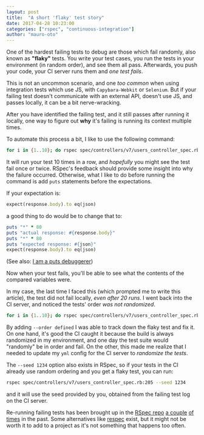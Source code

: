 ```yaml
---
layout: post
title:  "A short 'flaky' test story"
date: 2017-04-28 10:23:00
categories: ["rspec", "continuous-integration"]
author: "mauro-oto"
---
```


One of the hardest failing tests to debug are those which fail randomly, also
known as __"flaky"__ tests. You write your test cases, you run the tests in your
environment (in random order), and see them all pass. Afterwards, you push your
code, your CI server runs them and _one test fails_.

This is not an uncommon scenario, and one _too common_ when using integration
tests which use JS, with `Capybara-Webkit` or `Selenium`.
But if your failing test doesn't communicate with an external API, doesn't use
JS, and passes locally, it can be a bit nerve-wracking.

After you have identified the failing test, and it still passes after running it
locally, one way to figure out __why__ it's failing is running its context
multiple times.

To automate this process a bit, I like to use the following command:

<!--more-->

```bash
for i in {1..10}; do rspec spec/controllers/v7/users_controller_spec.rb:205; done
```

It will run your test 10 times in a row, and _hopefully_ you might see the
test fail once or twice. RSpec's feedback should provide some insight into why
the failure occurred. Otherwise, what I like to do before running the command is
add `puts` statements before the expectations.

If your expectation is:

```ruby
expect(response.body).to eq(json)
```

a good thing to do would be to change that to:

```ruby
puts "*" * 80
puts "actual response: #{response.body}"
puts "*" * 80
puts "expected response: #{json}"
expect(response.body).to eq(json)
```

(See also: [I am a puts debuggerer](https://tenderlovemaking.com/2016/02/05/i-am-a-puts-debuggerer.html))

Now when your test fails, you'll be able to see what the contents of the
compared variables were.

In my case, the last time I faced this (which prompted me to write this article),
the test did not fail locally, _even after 20 runs_. I went back into the CI server,
and noticed the tests' order _was not randomized_.

```bash
for i in {1..10}; do rspec spec/controllers/v7/users_controller_spec.rb:205 --order defined; done
```

By adding `--order defined` I was able to track down the flaky test and fix it.
On one hand, it's good the CI caught it because the build is always randomized in
my environment, and one day the test suite would "randomly" be in order and fail.
On the other, this made me realize that I needed to update my `yml` config for
the CI server to _randomize the tests_.

The `--seed 1234` option also exists in RSpec, so if your tests in the CI already use
random ordering and you get a flaky test, you can run:

```bash
rspec spec/controllers/v7/users_controller_spec.rb:205 --seed 1234
```

and it will use the seed provided by you, obtained from the failing
test log on the CI server.

Re-running failing tests has been brought up in the [RSpec repo](https://github.com/rspec/rspec-core)
[a couple](https://github.com/rspec/rspec-core/issues/456)
[of times](https://github.com/rspec/rspec-core/issues/795) in the past.
Some alternatives like [respec](https://github.com/oggy/respec) exist, but it
might not be worth it to add to a project as it's not something that happens too
often.
